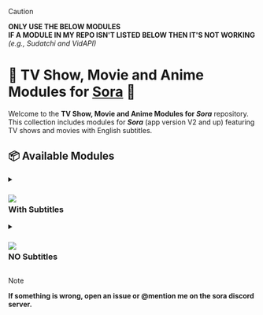 > [!CAUTION]
> **ONLY USE THE BELOW MODULES**<br>
> **IF A MODULE IN MY REPO ISN'T LISTED BELOW THEN IT'S NOT WORKING**<br>
> <i>(e.g., Sudatchi and VidAPI)</i>

# 🍿 TV Show, Movie and Anime Modules for [Sora](https://github.com/cranci1/Sora) 🎥

Welcome to the **TV Show, Movie and Anime Modules for _Sora_** repository. This collection includes modules for ***Sora*** (app version V2 and up) featuring TV shows and movies with English subtitles.

## 📦 Available Modules

<details>

<summary>

### <div><img src="https://raw.githubusercontent.com/xibrox/sora-movie-module/refs/heads/main/subs.png" width="40px"><div> With Subtitles

</summary>

  - <details>

    <summary>

    ### 📺 TV Shows and Movies

    </summary>

      <!-- - <details>

        <summary>

        ### 1️⃣ Hexa

        </summary>

        <img src="https://raw.githubusercontent.com/xibrox/sora-movie-module/refs/heads/main/hexa/icon.png" width="125px"><br>

        **File:** `Hexa.json`<br>
        **Type:** `TV Shows and Movies`<br>
        **Language:** English. 🇺🇸 (SUB)<br>
        **App version:** V2 and up <br>
        **Author:** ibro <br><br>
        [<kbd> <br> Add to Sora <br> </kbd>](https://intradeus.github.io/http-protocol-redirector?r=sora://module?url=https://raw.githubusercontent.com/xibrox/sora-movie-module/refs/heads/main/hexa/hexa.json)

        https://raw.githubusercontent.com/xibrox/sora-movie-module/refs/heads/main/hexa/hexa.json

        </details> -->

      - <details>

        <summary>

        ### 1️⃣ Rive

        </summary>

        <img src="https://raw.githubusercontent.com/xibrox/sora-movie-module/refs/heads/main/rive/icon.png" width="125px"><br>

        **File:** `Rive.json`<br>
        **Type:** `TV Shows and Movies`<br>
        **Language:** English. 🇺🇸 (SUB)<br>
        **App version:** V2 and up <br>
        **Author:** ibro <br><br>
        [<kbd> <br> Add to Sora <br> </kbd>](https://intradeus.github.io/http-protocol-redirector?r=sora://module?url=https://raw.githubusercontent.com/xibrox/sora-movie-module/refs/heads/main/rive/rive.json)

        https://raw.githubusercontent.com/xibrox/sora-movie-module/refs/heads/main/rive/rive.json

        </details>

      - <details>

        <summary>

        ### 2️⃣ Bingeflex

        </summary>

        <img src="https://raw.githubusercontent.com/xibrox/sora-movie-module/refs/heads/main/bingeflex/icon.png" width="125px"><br>

        **File:** `Bingeflex.json`<br>
        **Type:** `TV Shows and Movies`<br>
        **Language:** English. 🇺🇸 (SUB)<br>
        **App version:** V2 and up <br>
        **Author:** ibro <br><br>
        [<kbd> <br> Add to Sora <br> </kbd>](https://intradeus.github.io/http-protocol-redirector?r=sora://module?url=https://raw.githubusercontent.com/xibrox/sora-movie-module/refs/heads/main/bingeflex/bingeflex.json)

        https://raw.githubusercontent.com/xibrox/sora-movie-module/refs/heads/main/bingeflex/bingeflex.json

        </details>

      - <details>

        <summary>

        ### 3️⃣ Mokmobi

        </summary>

        <span>
        
        <img src="https://raw.githubusercontent.com/xibrox/sora-movie-module/refs/heads/main/mokmobi/icon.png" width="125px"><br>

        **File:** `Mokmobi.json`<br>
        **Type:** `TV Shows and Movies`<br>
        **Language:** English. 🇺🇸 (SUB)<br>
        **App version:** V2 and up <br>
        **Author:** ibro <br><br>

        <span></span>
        
        [<kbd> <br> Add to Sora <br> </kbd>](https://intradeus.github.io/http-protocol-redirector?r=sora://module?url=https://raw.githubusercontent.com/xibrox/sora-movie-module/refs/heads/main/mokmobi/mokmobi.json)

        https://raw.githubusercontent.com/xibrox/sora-movie-module/refs/heads/main/mokmobi/mokmobi.json
        
        </span>

        </details>

      <!-- - <details>

        <summary>

        ### 4️⃣ Let's Stream (⚠️ Read note)

        </summary>

        <span>
        
        <img src="https://raw.githubusercontent.com/xibrox/sora-movie-module/refs/heads/main/letstream/icon.png" width="125px"><br>

        **File:** `LetStream.json`<br>
        **Type:** `TV Shows and Movies`<br>
        **Note:** *⚠️ Some TV Shows or Movies may be in Hindi* <br>
        **Language:** English. 🇺🇸 (SUB)<br>
        **App version:** V2 and up <br>
        **Author:** ibro <br><br>

        <span></span>
        
        [<kbd> <br> Add to Sora <br> </kbd>](https://intradeus.github.io/http-protocol-redirector?r=sora://module?url=https://raw.githubusercontent.com/xibrox/sora-movie-module/refs/heads/main/letstream/letstream.json)

        https://raw.githubusercontent.com/xibrox/sora-movie-module/refs/heads/main/letstream/letstream.json
        
        </span>

        </details> -->

      <!-- - <details>

        <summary>

        ### 2️⃣ FlickyStream

        </summary>

        <img src="https://raw.githubusercontent.com/xibrox/sora-movie-module/refs/heads/main/flickystream/icon.png" width="125px"><br>

        **File:** `FlickyStream.json`<br>
        **Type:** `TV Shows and Movies`<br>
        **Language:** English. 🇺🇸 (SUB)<br>
        **App version:** V2 and up <br>
        **Author:** ibro <br><br>
        [<kbd> <br> Add to Sora <br> </kbd>](https://intradeus.github.io/http-protocol-redirector?r=sora://module?url=https://raw.githubusercontent.com/xibrox/sora-movie-module/refs/heads/main/flickystream/flickystream.json)

        https://raw.githubusercontent.com/xibrox/sora-movie-module/refs/heads/main/flickystream/flickystream.json

        </details> -->

    </details>

  <!-- - <details>

    <summary>

    ### 🎥 ONLY Movies

    </summary>

      - <details>

        <summary>

        ### 1️⃣ Autoembed

        </summary>

        <img src="https://raw.githubusercontent.com/xibrox/sora-movie-module/refs/heads/main/autoembed/icon.png" width="125px"><br>

        **File:** `Autoembed.json`<br>
        **Type:** `ONLY Movies`<br>
        **Language:** English. 🇺🇸 (SUB)<br>
        **App version:** V2 and up <br>
        **Author:** ibro <br><br>
        [<kbd> <br> Add to Sora <br> </kbd>](https://intradeus.github.io/http-protocol-redirector?r=sora://module?url=https://raw.githubusercontent.com/xibrox/sora-movie-module/refs/heads/main/autoembed/autoembed.json)

        https://raw.githubusercontent.com/xibrox/sora-movie-module/refs/heads/main/autoembed/autoembed.json

        </details>

      - <details>

        <summary>

        ### 1️⃣ HopCorn+

        </summary>

        <img src="https://raw.githubusercontent.com/xibrox/sora-movie-module/refs/heads/main/hopcorn/icon.png" width="125px"><br>

        **File:** `HopCorn.json`<br>
        **Type:** `ONLY Movies`<br>
        **Language:** English. 🇺🇸 (SUB)<br>
        **App version:** V2 and up <br>
        **Author:** ibro <br><br>
        [<kbd> <br> Add to Sora <br> </kbd>](https://intradeus.github.io/http-protocol-redirector?r=sora://module?url=https://raw.githubusercontent.com/xibrox/sora-movie-module/refs/heads/main/hopcorn/hopcorn.json)

        https://raw.githubusercontent.com/xibrox/sora-movie-module/refs/heads/main/hopcorn/hopcorn.json

        </details>

    </details> -->

  - <details>

    <summary>

    ### 🍥 Anime

    </summary>

      - <details>

        <summary>

        ### 1️⃣ AnimeLIB (DUB - First Stream)

        </summary>

        <img src="https://raw.githubusercontent.com/xibrox/sora-movie-module/refs/heads/main/anilib/icon.png" width="125px"><br>

        **File:** `AnimeLIBHardSub2.json`<br>
        **Type:** `Anime`<br>
        **Language:** Russian. 🇷🇺 (HARDSUB) <br>
        **App version:** V2 and up <br>
        **Author:** ibro <br><br>
        [<kbd> <br> Add to Sora <br> </kbd>](https://intradeus.github.io/http-protocol-redirector?r=sora://module?url=https://raw.githubusercontent.com/xibrox/sora-movie-module/refs/heads/main/anilib/anilibHardSub2.json)

        https://raw.githubusercontent.com/xibrox/sora-movie-module/refs/heads/main/anilib/anilibHardSub2.json

        </details>

      - <details>

        <summary>

        ### 2️⃣ AnimeLIB (SUB - First Stream)

        </summary>

        <img src="https://raw.githubusercontent.com/xibrox/sora-movie-module/refs/heads/main/anilib/icon.png" width="125px"><br>

        **File:** `AnimeLIBSoftSub2.json`<br>
        **Type:** `Anime`<br>
        **Language:** Russian. 🇷🇺 (SUB) <br>
        **App version:** V2 and up <br>
        **Author:** ibro <br><br>
        [<kbd> <br> Add to Sora <br> </kbd>](https://intradeus.github.io/http-protocol-redirector?r=sora://module?url=https://raw.githubusercontent.com/xibrox/sora-movie-module/refs/heads/main/anilib/anilibSoftSub2.json)

        https://raw.githubusercontent.com/xibrox/sora-movie-module/refs/heads/main/anilib/anilibSoftSub2.json

        </details>

      - <details>

        <summary>

        ### 2️⃣ AnimeLIB (DUB)
        
        </summary>

        <img src="https://raw.githubusercontent.com/xibrox/sora-movie-module/refs/heads/main/anilib/icon.png" width="125px"><br>

        **File:** `AnimeLIBDub.json`<br>
        **Type:** `Anime`<br>
        **Language:** Russian. 🇷🇺 (DUB) <br>
        **App version:** V2 and up <br>
        **Author:** ibro <br><br>
        [<kbd> <br> Add to Sora <br> </kbd>](https://intradeus.github.io/http-protocol-redirector?r=sora://module?url=https://raw.githubusercontent.com/xibrox/sora-movie-module/refs/heads/main/anilib/anilibDub.json)

        https://raw.githubusercontent.com/xibrox/sora-movie-module/refs/heads/main/anilib/anilibDub.json

        </details>

      - <details>

        <summary>

        ### 2️⃣ AnimeLIB (SOFTSUB)

        </summary>

        <img src="https://raw.githubusercontent.com/xibrox/sora-movie-module/refs/heads/main/anilib/icon.png" width="125px"><br>

        **File:** `AnimeLIBSoftSub.json`<br>
        **Type:** `Anime`<br>
        **Language:** Russian. 🇷🇺 (SOFTSUB) <br>
        **App version:** V2 and up <br>
        **Author:** ibro <br><br>
        [<kbd> <br> Add to Sora <br> </kbd>](https://intradeus.github.io/http-protocol-redirector?r=sora://module?url=https://raw.githubusercontent.com/xibrox/sora-movie-module/refs/heads/main/anilib/anilibSoftSub.json)

        https://raw.githubusercontent.com/xibrox/sora-movie-module/refs/heads/main/anilib/anilibSoftSub.json

        </details>

      - <details>

        <summary>

        ### 1️⃣ RistoAnime

        </summary>

        <img src="https://raw.githubusercontent.com/xibrox/sora-movie-module/refs/heads/main/ristoanime/icon.png" width="125px"><br>

        **File:** `RistoAnime.json`<br>
        **Type:** `Anime`<br>
        **Language:** Arabic. 🇸🇦 (SUB) <br>
        **App version:** V2 and up <br>
        **Author:** ibro <br><br>
        [<kbd> <br> Add to Sora <br> </kbd>](https://intradeus.github.io/http-protocol-redirector?r=sora://module?url=https://raw.githubusercontent.com/xibrox/sora-movie-module/refs/heads/main/ristoanime/ristoanime.json)

        https://raw.githubusercontent.com/xibrox/sora-movie-module/refs/heads/main/ristoanime/ristoanime.json

        </details>

      - <details>

        <summary>

        ### 1️⃣ Peak

        </summary>

        <img src="https://raw.githubusercontent.com/xibrox/sora-movie-module/refs/heads/main/peak/icon.jpg" width="125px"><br>

        **File:** `Peak.json`<br>
        **Type:** `Anime`<br>
        **Language:** English. 🇺🇸 (SUB) <br>
        **App version:** V2 and up <br>
        **Author:** ibro <br><br>
        [<kbd> <br> Add to Sora <br> </kbd>](https://intradeus.github.io/http-protocol-redirector?r=sora://module?url=https://raw.githubusercontent.com/xibrox/sora-movie-module/refs/heads/main/peak/peak.json)

        https://raw.githubusercontent.com/xibrox/sora-movie-module/refs/heads/main/peak/peak.json

        </details>

    </details>

  - <details>

    <summary>

    ### 🎞️ K-Dramas

    </summary>

      - <details>

        <summary>

        ### 1️⃣ KDramaHood

        </summary>

        <img src="https://raw.githubusercontent.com/xibrox/sora-movie-module/refs/heads/main/kdramahood/icon.png" width="125px"><br>

        **File:** `KDramaHood.json`<br>
        **Type:** `K-Dramas`<br>
        **Language:** English. 🇺🇸 (SUB) <br>
        **App version:** V2 and up <br>
        **Author:** ibro <br><br>
        [<kbd> <br> Add to Sora <br> </kbd>](https://intradeus.github.io/http-protocol-redirector?r=sora://module?url=https://raw.githubusercontent.com/xibrox/sora-movie-module/refs/heads/main/kdramahood/kdramahood.json)

        https://raw.githubusercontent.com/xibrox/sora-movie-module/refs/heads/main/kdramahood/kdramahood.json

        </details>

      - <details>

        <summary>

        ### 2️⃣ Rama Oriental Fansub

        </summary>

        <img src="https://raw.githubusercontent.com/xibrox/sora-movie-module/refs/heads/main/ramaorientalfansub/icon.png" width="125px"><br>

        **File:** `RamaOrientalFansub.json`<br>
        **Type:** `K-Dramas`<br>
        **Language:** Italian. 🇮🇹 (SUB)<br>
        **App version:** V2 and up <br>
        **Author:** ibro <br><br>
        [<kbd> <br> Add to Sora <br> </kbd>](https://intradeus.github.io/http-protocol-redirector?r=sora://module?url=https://raw.githubusercontent.com/xibrox/sora-movie-module/refs/heads/main/ramaorientalfansub/ramaorientalfansub.json)

        https://raw.githubusercontent.com/xibrox/sora-movie-module/refs/heads/main/ramaorientalfansub/ramaorientalfansub.json

        </details>

      - <details>

        <summary>

        ### 3️⃣ KissKH (⚠️ Read note)

        </summary>

        <img src="https://raw.githubusercontent.com/xibrox/sora-movie-module/refs/heads/main/kisskh/icon.png" width="125px"><br>

        **File:** `KissKH.json`<br>
        **Type:** `K-Dramas`<br>
        **Note:** *⚠️ Some streams I wasn't able to scrape* <br>
        **Language:** English. 🇺🇸 (SUB)<br>
        **App version:** V2 and up <br>
        **Author:** ibro <br><br>
        [<kbd> <br> Add to Sora <br> </kbd>](https://intradeus.github.io/http-protocol-redirector?r=sora://module?url=https://raw.githubusercontent.com/xibrox/sora-movie-module/refs/heads/main/kisskh/kisskh.json)

        https://raw.githubusercontent.com/xibrox/sora-movie-module/refs/heads/main/kisskh/kisskh.json

        </details>

    </details>

</details>

<details>

<summary>

### <div><img src="https://raw.githubusercontent.com/xibrox/sora-movie-module/refs/heads/main/no_subs.png" width="40px"><div> NO Subtitles

</summary>

  - <details>

    <summary>

    ### 📺 TV Shows and Movies

    </summary>

    - <details>

      <summary>

      ### 1️⃣ KinoGer (⚠️ Read note)

      </summary>

      <img src="https://raw.githubusercontent.com/xibrox/sora-movie-module/refs/heads/main/kinoger/icon.png" width="125px"><br>

      **File:** `KinoGer.json`<br>
      **Type:** `TV Shows and Movies`<br>
      **Note:** *⚠️ Some streams I wasn't able to scrape* <br>
      **Language:** German. 🇩🇪 <br>
      **App version:** V2 and up <br>
      **Author:** ibro <br><br>
      [<kbd> <br> Add to Sora <br> </kbd>](https://intradeus.github.io/http-protocol-redirector?r=sora://module?url=https://raw.githubusercontent.com/xibrox/sora-movie-module/refs/heads/main/kinoger/kinoger.json)

      https://raw.githubusercontent.com/xibrox/sora-movie-module/refs/heads/main/kinoger/kinoger.json

      </details>
    
    </details>

  - <details>

    <summary>

    ### 🎥 ONLY Movies

    </summary>

    - <details>

      <summary>

      ### 1️⃣ Ableflix

      </summary>

      <img src="https://raw.githubusercontent.com/xibrox/sora-movie-module/refs/heads/main/ableflix/icon.png" width="125px"><br>

      **File:** `Ableflix.json`<br>
      **Type:** `ONLY Movies`<br>
      **Language:** English. 🇺🇸 <br>
      **App version:** V2 and up <br>
      **Author:** ibro <br><br>
      [<kbd> <br> Add to Sora <br> </kbd>](https://intradeus.github.io/http-protocol-redirector?r=sora://module?url=https://raw.githubusercontent.com/xibrox/sora-movie-module/refs/heads/main/ableflix/ableflix.json)

      https://raw.githubusercontent.com/xibrox/sora-movie-module/refs/heads/main/ableflix/ableflix.json

      </details>

    - <details>

      <summary>

      ### 1️⃣ Frembed

      </summary>

      <img src="https://raw.githubusercontent.com/xibrox/sora-movie-module/refs/heads/main/frembed/icon.png" width="125px"><br>

      **File:** `Frembed.json`<br>
      **Type:** `ONLY Movies`<br>
      **Language:** French. 🇫🇷 <br>
      **App version:** V2 and up <br>
      **Author:** ibro <br><br>
      [<kbd> <br> Add to Sora <br> </kbd>](https://intradeus.github.io/http-protocol-redirector?r=sora://module?url=https://raw.githubusercontent.com/xibrox/sora-movie-module/refs/heads/main/frembed/frembed.json)

      https://raw.githubusercontent.com/xibrox/sora-movie-module/refs/heads/main/frembed/frembed.json

      </details>
      
    </details>

  <!-- - <details>

    <summary>

    ### 🎞️ K-Dramas

    </summary>

      - <details>

        <summary>

        ### 1️⃣ KDramaHood

        </summary>

        <img src="https://raw.githubusercontent.com/xibrox/sora-movie-module/refs/heads/main/kdramahood/icon.png" width="125px"><br>

        **File:** `KDramaHood.json`<br>
        **Type:** `K-Dramas`<br>
        **Language:** Korean. 🇰🇷 <br>
        **App version:** V2 and up <br>
        **Author:** ibro <br><br>
        [<kbd> <br> Add to Sora <br> </kbd>](https://intradeus.github.io/http-protocol-redirector?r=sora://module?url=https://raw.githubusercontent.com/xibrox/sora-movie-module/refs/heads/main/kdramahood/kdramahood.json)

        https://raw.githubusercontent.com/xibrox/sora-movie-module/refs/heads/main/kdramahood/kdramahood.json

        </details>

    </details> -->

</details>

> [!NOTE]
> **If something is wrong, open an issue or @mention me on the sora discord server.**